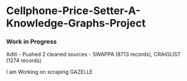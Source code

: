 # Cellphone-Price-Setter-A-Knowledge-Graphs-Project

### Work in Progress 

Aditi - Pushed 2 cleaned sources - SWAPPA (8713 records), CRAIGLIST (1274 records)

I am Working on scraping GAZELLE

